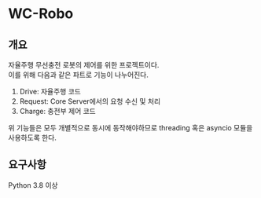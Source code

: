 # WC-Robo
## 개요
자율주행 무선충전 로봇의 제어를 위한 프로젝트이다.<br>
이를 위해 다음과 같은 파트로 기능이 나누어진다.
1. Drive: 자율주행 코드
2. Request: Core Server에서의 요청 수신 및 처리
3. Charge: 충전부 제어 코드

위 기능들은 모두 개별적으로 동시에 동작해야하므로 threading 혹은 asyncio 모듈을 사용하도록 한다.

## 요구사항
Python 3.8 이상